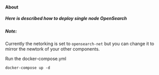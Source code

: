 #### About  
##### Here is described how to deploy single node OpenSearch

##### Note:  
Currently the netorking is set to `opensearch-net` but you can change it to mirror the newtork of your other components.

Run the docker-compose.yml
```
docker-compose up -d
```

